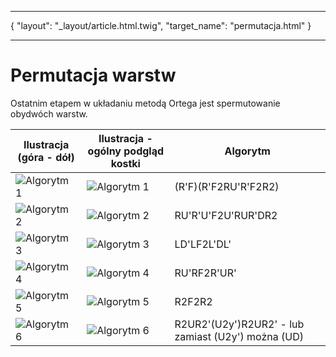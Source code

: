 ***
{
    "layout": "_layout/article.html.twig",
    "target_name": "permutacja.html"
}
***
# Permutacja warstw

Ostatnim etapem w układaniu metodą Ortega jest spermutowanie obydwóch warstw.


| Ilustracja (góra - dół)                                           | Ilustracja  - ogólny podgląd kostki                                | Algorytm                                           |
| ----------------------------------------------------------------- | ------------------------------------------------------------------ | -------------------------------------------------- |
| ![Algorytm 1](%site.assets%/assets/images/2x2x2/ortega/pll/1.png) | ![Algorytm 1](%site.assets%/assets/images/2x2x2/ortega/pll/1a.png) | (R'F)(R'F2RU'R'F2R2)                               |
| ![Algorytm 2](%site.assets%/assets/images/2x2x2/ortega/pll/2.png) | ![Algorytm 2](%site.assets%/assets/images/2x2x2/ortega/pll/2a.png) | RU'R'U'F2U'RUR'DR2                                 |
| ![Algorytm 3](%site.assets%/assets/images/2x2x2/ortega/pll/3.png) | ![Algorytm 3](%site.assets%/assets/images/2x2x2/ortega/pll/3a.png) | LD'LF2L'DL'                                        |
| ![Algorytm 4](%site.assets%/assets/images/2x2x2/ortega/pll/4.png) | ![Algorytm 4](%site.assets%/assets/images/2x2x2/ortega/pll/4a.png) | RU'RF2R'UR'                                        |
| ![Algorytm 5](%site.assets%/assets/images/2x2x2/ortega/pll/5.png) | ![Algorytm 5](%site.assets%/assets/images/2x2x2/ortega/pll/5a.png) | R2F2R2                                             |
| ![Algorytm 6](%site.assets%/assets/images/2x2x2/ortega/pll/6.png) | ![Algorytm 6](%site.assets%/assets/images/2x2x2/ortega/pll/6a.png) | R2UR2'(U2y')R2UR2' - lub zamiast (U2y') można (UD) |
